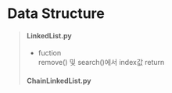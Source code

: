 # Data Structure
>#### LinkedList.py<br>
> - fuction<br>
> remove() 및 search()에서 index값 return<br>
> 
>#### ChainLinkedList.py
